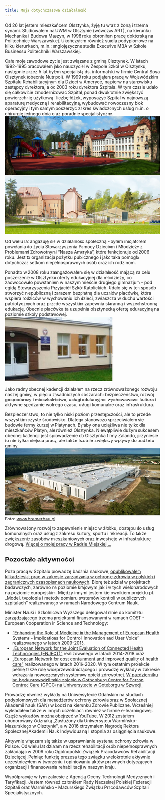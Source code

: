 ```yaml
---
title: Moja dotychczasowa działalność
---
```


Od 26 lat jestem mieszkańcem Olsztynka, żyję tu wraz z żoną i trzema synami. Studiowałem na UWM w Olsztynie (wówczas ART), na kierunku Mechanika i Budowa Maszyn, w 1998 roku obroniłem pracę doktorską na Politechnice Warszawskiej. Ukończyłem również studia podyplomowe na kilku kierunkach, m.in.: anglojęzyczne studia Executive MBA w Szkole Businessu Politechniki Warszawskiej.

Całe moje zawodowe życie jest związane z gminą Olsztynek. W latach 1992-1995 pracowałem jako nauczyciel w Zespole Szkół w Olsztynku, następnie przez 5 lat byłem specjalistą ds. informatyki w firmie Central Soya Olsztynek (obecnie Nutripol). W 1999 roku podjąłem pracę w Wojewódzkim Szpitalu Rehabilitacyjnym dla Dzieci w Ameryce, najpierw na stanowisku zastępcy dyrektora, a od 2003 roku dyrektora Szpitala. W tym czasie udało się całkowicie zmodernizować Szpital, ponad dwukrotnie zwiększyć powierzchnię użytkową i liczbę łóżek, wyposażyć Szpital w najnowszą aparaturę medyczną i rehabilitacyjną, wybudować nowoczesny blok operacyjny i tym samym poszerzyć zakres świadczonych usług m.in. o chirurgię jednego dnia oraz poradnie specjalistyczne.
![Szpital Front](/assets/images/Szpital_front.jpg)
![Szpital Front](/assets/images/Szpital_bok.jpg)

Od wielu lat angażuję się w działalność społeczną - byłem inicjatorem powołania do życia Stowarzyszenia Pomocy Dzieciom i Młodzieży z Problemami Zdrowotnymi “Nasza Ameryka”, które funkcjonuje od 2006 roku. Jest to organizacja pożytku publicznego i jako taka pomogła dotychczas setkom niepełnosprawnych osób oraz ich rodzinom. 

Ponadto w 2008 roku zaangażowałem się w działalność  mającą na celu  poszerzenie w Olsztynku oferty edukacyjnej dla młodzieży, co zaowocowało  powstaniem w naszym mieście drugiego gimnazjum - pod egidą Stowarzyszenia Przyjaciół Szkół Katolickich. Udało się w ten sposób stworzyć niepubliczną i zarazem bezpłatną dla uczniów placówkę, która wspiera rodziców w wychowaniu ich dzieci, zwłaszcza w duchu wartości patriotycznych oraz przede wszystkim zapewnia staranną i wszechstronną edukację. Obecnie placówka ta uzupełnia olsztynecką ofertę edukacyjną na poziomie szkoły podstawowej.
![SPSK Olsztynek](/assets/images/spsk_male.jpg)

Jako radny obecnej kadencji działałem na rzecz zrównoważonego rozwoju naszej gminy, w pięciu zasadniczych obszarach: bezpieczeństwo, rozwój gospodarczy i mieszkalnictwo, usługi edukacyjno-wychowawcze, kultura i aktywne spędzanie wolnego czasu, usługi komunalne oraz infrastruktura.

Bezpieczeństwo, to nie tylko niski poziom przestępczości, ale to przede wszystkim czyste środowisko. Dlatego stanowczo sprzeciwiałem się budowie fermy kurzej w Platynach. Byłaby ona uciążliwa nie tylko dla mieszkańców Platyn, ale również Olsztynka. Niewątpliwie dużym sukcesem obecnej kadencji jest sprowadzenie do Olsztynka firmy Zalando, przyniesie to nie tylko miejsca pracy, ale także istotnie zwiększy wpływy do budżetu gminy. 
![Zalando](/assets/images/zalando2_male.jpg)
Foto: www.bremerbau.pl

Zrównoważony rozwój to zapewnienie miejsc w żłobku, dostępu do usług komunalnych oraz usług z zakresu kultury, sportu i rekreacji. To także zwiększenie zasobów mieszkaniowych oraz inwestycje w infrastrukturę drogową. [Więcej o mojej pracy w Radzie Miejskiej ...](/obietnicez2014.md) 

## Pozostałe aktywności
Poza pracą w Szpitalu prowadzę badania naukowe, [opublikowałem kilkadziesiąt prac w zakresie zarządzania w ochronie zdrowia w polskich i zagranicznych czasopismach naukowych](https://ameryka.academia.edu/RomanLewandowski). Biorę też udział w projektach badawczych, zarówno na poziomie krajowym jak i w tych wielonarodowych na poziomie europejskim. Między innymi jestem kierownikiem projektu pt. „Model, typologia i metody pomiaru systemów kontroli w publicznych szpitalach” realizowanego w ramach Narodowego Centrum Nauki. 

Minister Nauki i Szkolnictwa Wyższego delegował mnie do komitetu zarządzającego trzema projektami finansowanymi w ramach COST - European Cooperation in Science and Technology: 
- [“Enhancing the Role of Medicine in the Management of European Health Systems - Implications for Control, Innovation and User Voice”](http://www.cost.eu/domains_actions/isch/Actions/IS0903) realizowanego w latach 2009-2013, 
- [„European Network for the Joint Evaluation of Connected Health Technologies (ENJECT)”](http://www.cost.eu/COST_Actions/tdp/TD1405) realizowanego w latach 2014-2018 oraz 
- [„European Network for cost containment and improved quality of health care”](http://www.cost.eu/COST_Actions/ca/CA15222) realizowanego w latach 2016-2020. 
W tym ostatnim projekcie pełnię także rolę wiceprzewodniczącego i prowadzę wykłady w zakresie wdrażania nowoczesnych systemów opieki zdrowotnej. [W październiku br. będę prowadził takie zajęcia w Gothenburg Centre for Person Centred Care (GPCC) na Uniwersytecie w Goteborgu w Szwecji.](https://costcares.eu/costcares-training-school/)

Prowadzę również wykłady na Uniwersytecie Gdańskim na studiach podyplomowych dla menedżerów ochrony zdrowia oraz w Społecznej Akademii Nauk (SAN) w Łodzi na kierunku Zdrowie Publiczne. Wcześniej wykładałem także w innych uczelniach również w formie e-learningowej. [Część wykładów można obejrzeć w YouTube](https://www.youtube.com/user/romanlewandowski/videos). W 2012 zostałem uhonorowany Odznaką „Zasłużony dla Uniwersytetu Warmińsko-Mazurskiego w Olsztynie", a w 2016 otrzymałem Nagrodę Rektora Społecznej Akademii Nauk Indywidualną I stopnia za osiągnięcia naukowe.

Aktywnie włączam się także w usprawnianie systemu ochrony zdrowia w Polsce. Od wielu lat  działam na rzecz rehabilitacji osób niepełnosprawnych zakładając w 2009 roku Ogólnopolski Związek Pracodawców Rehabilitacji Dziecięcej. Pełniąc funkcję prezesa tego związku wielokrotnie aktywnie uczestniczyłem w tworzeniu i opiniowaniu aktów prawnych dotyczących organizacji i finansowania rehabilitacji w naszym kraju. 

Współpracuję w tym zakresie z Agencją Oceny Technologii Medycznych i Taryfikacji. Jestem również członkiem Rady Naczelnej Polskiej Federacji Szpitali oraz Warmińsko – Mazurskiego Związku Pracodawców  Szpitali  Specjalistycznych.
